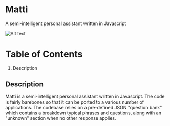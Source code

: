 Matti
==============================================================

A semi-intelligent personal assistant written in Javascript

![Alt text](http://mtorbin.github.io/img/spotify_alfred_artist_search.png "Spotify window open")

# Table of Contents
1. Description

## Description
Matti is a semi-intelligent personal assistant written in Javascript.  The code is fairly barebones so that it can be ported to a various number of applications.  The codebase relies on a pre-defined JSON "question bank" which contains a breakdown typical phrases and questions, along with an "unknown" section when no other response applies.